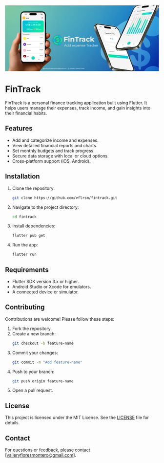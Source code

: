 ![cover](./assets/cover.png)

# FinTrack

FinTrack is a personal finance tracking application built using Flutter. It helps users manage their expenses, track income, and gain insights into their financial habits.

## Features

- Add and categorize income and expenses.
- View detailed financial reports and charts.
- Set monthly budgets and track progress.
- Secure data storage with local or cloud options.
- Cross-platform support (iOS, Android).

## Installation

1. Clone the repository:
    ```bash
    git clone https://github.com/vflrsm/fintrack.git
    ```
2. Navigate to the project directory:
    ```bash
    cd fintrack
    ```
3. Install dependencies:
    ```bash
    flutter pub get
    ```
4. Run the app:
    ```bash
    flutter run
    ```

## Requirements

- Flutter SDK version 3.x or higher.
- Android Studio or Xcode for emulators.
- A connected device or simulator.

## Contributing

Contributions are welcome! Please follow these steps:

1. Fork the repository.
2. Create a new branch:
    ```bash
    git checkout -b feature-name
    ```
3. Commit your changes:
    ```bash
    git commit -m "Add feature-name"
    ```
4. Push to your branch:
    ```bash
    git push origin feature-name
    ```
5. Open a pull request.

## License

This project is licensed under the MIT License. See the [LICENSE](LICENSE) file for details.

## Contact

For questions or feedback, please contact [valleryfloresmontero@gmail.com].
